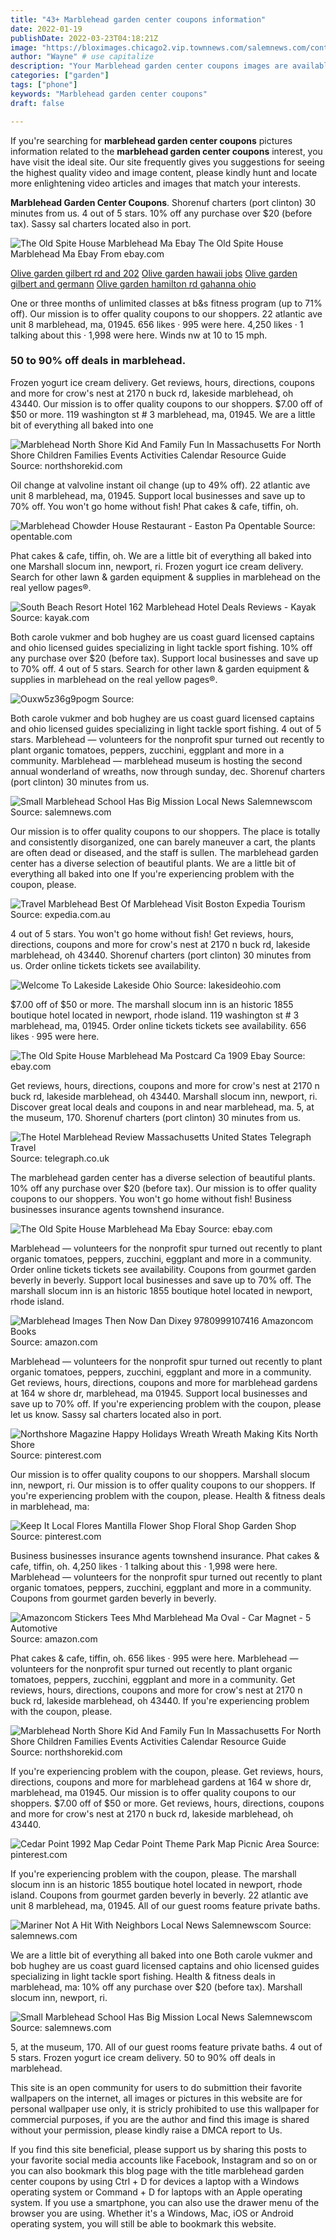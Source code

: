 ```yaml
---
title: "43+ Marblehead garden center coupons information"
date: 2022-01-19
publishDate: 2022-03-23T04:18:21Z
image: "https://bloximages.chicago2.vip.townnews.com/salemnews.com/content/tncms/assets/v3/editorial/f/44/f444c372-fd31-5c47-bd49-90435697ac49/5d7e9f5b62844.image.jpg?resize=800%2C600"
author: "Wayne" # use capitalize
description: "Your Marblehead garden center coupons images are available. Marblehead garden center coupons are a topic that is being searched for and liked by netizens now. You can Get the Marblehead garden center coupons files here. Find and Download all free vectors."
categories: ["garden"]
tags: ["phone"]
keywords: "Marblehead garden center coupons"
draft: false

---
```


If you're searching for **marblehead garden center coupons** pictures information related to the **marblehead garden center coupons** interest, you have visit the ideal  site.  Our site frequently  gives you  suggestions  for seeing  the highest  quality video and image  content, please kindly hunt and locate more enlightening video articles and images  that match your interests.

**Marblehead Garden Center Coupons**. Shorenuf charters (port clinton) 30 minutes from us. 4 out of 5 stars. 10% off any purchase over $20 (before tax). Sassy sal charters located also in port.

![The Old Spite House Marblehead Ma Ebay](https://i.ebayimg.com/images/g/HHQAAOSwLYRgTsdo/s-l400.jpg "The Old Spite House Marblehead Ma Ebay")
The Old Spite House Marblehead Ma Ebay From ebay.com

[Olive garden gilbert rd and 202](/olive-garden-gilbert-rd-and-202/)
[Olive garden hawaii jobs](/olive-garden-hawaii-jobs/)
[Olive garden gilbert and germann](/olive-garden-gilbert-and-germann/)
[Olive garden hamilton rd gahanna ohio](/olive-garden-hamilton-rd-gahanna-ohio/)

One or three months of unlimited classes at b&amp;s fitness program (up to 71% off). Our mission is to offer quality coupons to our shoppers. 22 atlantic ave unit 8 marblehead, ma, 01945. 656 likes · 995 were here. 4,250 likes · 1 talking about this · 1,998 were here. Winds nw at 10 to 15 mph.

### 50 to 90% off deals in marblehead.

Frozen yogurt ice cream delivery. Get reviews, hours, directions, coupons and more for crow&#039;s nest at 2170 n buck rd, lakeside marblehead, oh 43440. Our mission is to offer quality coupons to our shoppers. $7.00 off of $50 or more. 119 washington st # 3 marblehead, ma, 01945. We are a little bit of everything all baked into one


![Marblehead North Shore Kid And Family Fun In Massachusetts For North Shore Children Families Events Activities Calendar Resource Guide](https://northshorekid.com/sites/default/files/styles/post_photo/public/events/mff_gingerbread_festival.jpg?itok=G2suypLc "Marblehead North Shore Kid And Family Fun In Massachusetts For North Shore Children Families Events Activities Calendar Resource Guide")
Source: northshorekid.com

Oil change at valvoline instant oil change (up to 49% off). 22 atlantic ave unit 8 marblehead, ma, 01945. Support local businesses and save up to 70% off. You won&#039;t go home without fish! Phat cakes &amp; cafe, tiffin, oh.

![Marblehead Chowder House Restaurant - Easton Pa Opentable](https://resizer.otstatic.com/v2/photos/xlarge/25597365.jpg "Marblehead Chowder House Restaurant - Easton Pa Opentable")
Source: opentable.com

Phat cakes &amp; cafe, tiffin, oh. We are a little bit of everything all baked into one Marshall slocum inn, newport, ri. Frozen yogurt ice cream delivery. Search for other lawn &amp; garden equipment &amp; supplies in marblehead on the real yellow pages®.

![South Beach Resort Hotel 162 Marblehead Hotel Deals Reviews - Kayak](https://www.kayak.com/rimg/himg/3f/f3/c4/hotelsdotcom-226318-20c3db68_w-433327.jpg?width=1366&amp;height=768&amp;crop=true "South Beach Resort Hotel 162 Marblehead Hotel Deals Reviews - Kayak")
Source: kayak.com

Both carole vukmer and bob hughey are us coast guard licensed captains and ohio licensed guides specializing in light tackle sport fishing. 10% off any purchase over $20 (before tax). Support local businesses and save up to 70% off. 4 out of 5 stars. Search for other lawn &amp; garden equipment &amp; supplies in marblehead on the real yellow pages®.

![Ouxw5z36g9pogm](https://images-na.ssl-images-amazon.com/images/I/41FYjjYMq7S._SX331_BO1,204,203,200_.jpg "Ouxw5z36g9pogm")
Source: 

Both carole vukmer and bob hughey are us coast guard licensed captains and ohio licensed guides specializing in light tackle sport fishing. 4 out of 5 stars. Marblehead — volunteers for the nonprofit spur turned out recently to plant organic tomatoes, peppers, zucchini, eggplant and more in a community. Marblehead — marblehead museum is hosting the second annual wonderland of wreaths, now through sunday, dec. Shorenuf charters (port clinton) 30 minutes from us.

![Small Marblehead School Has Big Mission Local News Salemnewscom](https://bloximages.chicago2.vip.townnews.com/salemnews.com/content/tncms/assets/v3/editorial/2/ec/2ec92508-88b4-506e-9783-d260eb035b0d/5d7e9f5b6b96b.image.jpg "Small Marblehead School Has Big Mission Local News Salemnewscom")
Source: salemnews.com

Our mission is to offer quality coupons to our shoppers. The place is totally and consistently disorganized, one can barely maneuver a cart, the plants are often dead or diseased, and the staff is sullen. The marblehead garden center has a diverse selection of beautiful plants. We are a little bit of everything all baked into one If you&#039;re experiencing problem with the coupon, please.

![Travel Marblehead Best Of Marblehead Visit Boston Expedia Tourism](https://a.travel-assets.com/findyours-php/viewfinder/images/res70/237000/237907-Marblehead.jpg?impolicy=fcrop&amp;w=360&amp;h=224&amp;q=mediumLow "Travel Marblehead Best Of Marblehead Visit Boston Expedia Tourism")
Source: expedia.com.au

4 out of 5 stars. You won&#039;t go home without fish! Get reviews, hours, directions, coupons and more for crow&#039;s nest at 2170 n buck rd, lakeside marblehead, oh 43440. Shorenuf charters (port clinton) 30 minutes from us. Order online tickets tickets see availability.

![Welcome To Lakeside Lakeside Ohio](https://www.lakesideohio.com/assets/img/news/Lighthouse-Festival-Schedule.png "Welcome To Lakeside Lakeside Ohio")
Source: lakesideohio.com

$7.00 off of $50 or more. The marshall slocum inn is an historic 1855 boutique hotel located in newport, rhode island. 119 washington st # 3 marblehead, ma, 01945. Order online tickets tickets see availability. 656 likes · 995 were here.

![The Old Spite House Marblehead Ma Postcard Ca 1909 Ebay](https://i.ebayimg.com/images/g/BP0AAOSwXZtgJapN/s-l400.jpg "The Old Spite House Marblehead Ma Postcard Ca 1909 Ebay")
Source: ebay.com

Get reviews, hours, directions, coupons and more for crow&#039;s nest at 2170 n buck rd, lakeside marblehead, oh 43440. Marshall slocum inn, newport, ri. Discover great local deals and coupons in and near marblehead, ma. 5, at the museum, 170. Shorenuf charters (port clinton) 30 minutes from us.

![The Hotel Marblehead Review Massachusetts United States Telegraph Travel](https://q-xx.bstatic.com/xdata/images/hotel/max750/301298776.jpg?k=9c3568210c214fc713a4183e45157b3e714fcc8ece6d3c8c8a2fc076344ce7e9&amp;o= "The Hotel Marblehead Review Massachusetts United States Telegraph Travel")
Source: telegraph.co.uk

The marblehead garden center has a diverse selection of beautiful plants. 10% off any purchase over $20 (before tax). Our mission is to offer quality coupons to our shoppers. You won&#039;t go home without fish! Business businesses insurance agents townshend insurance.

![The Old Spite House Marblehead Ma Ebay](https://i.ebayimg.com/images/g/HHQAAOSwLYRgTsdo/s-l400.jpg "The Old Spite House Marblehead Ma Ebay")
Source: ebay.com

Marblehead — volunteers for the nonprofit spur turned out recently to plant organic tomatoes, peppers, zucchini, eggplant and more in a community. Order online tickets tickets see availability. Coupons from gourmet garden beverly in beverly. Support local businesses and save up to 70% off. The marshall slocum inn is an historic 1855 boutique hotel located in newport, rhode island.

![Marblehead Images Then Now Dan Dixey 9780999107416 Amazoncom Books](https://images-na.ssl-images-amazon.com/images/I/81NRihKHlzL.jpg "Marblehead Images Then Now Dan Dixey 9780999107416 Amazoncom Books")
Source: amazon.com

Marblehead — volunteers for the nonprofit spur turned out recently to plant organic tomatoes, peppers, zucchini, eggplant and more in a community. Get reviews, hours, directions, coupons and more for marblehead gardens at 164 w shore dr, marblehead, ma 01945. Support local businesses and save up to 70% off. If you&#039;re experiencing problem with the coupon, please let us know. Sassy sal charters located also in port.

![Northshore Magazine Happy Holidays Wreath Wreath Making Kits North Shore](https://i.pinimg.com/originals/ba/96/12/ba9612ad04369437d4cec31824f441d5.jpg "Northshore Magazine Happy Holidays Wreath Wreath Making Kits North Shore")
Source: pinterest.com

Our mission is to offer quality coupons to our shoppers. Marshall slocum inn, newport, ri. Our mission is to offer quality coupons to our shoppers. If you&#039;re experiencing problem with the coupon, please. Health &amp; fitness deals in marblehead, ma:

![Keep It Local Flores Mantilla Flower Shop Floral Shop Garden Shop](https://i.pinimg.com/originals/8e/2c/67/8e2c67e406a89686c6005af8aee6494d.jpg "Keep It Local Flores Mantilla Flower Shop Floral Shop Garden Shop")
Source: pinterest.com

Business businesses insurance agents townshend insurance. Phat cakes &amp; cafe, tiffin, oh. 4,250 likes · 1 talking about this · 1,998 were here. Marblehead — volunteers for the nonprofit spur turned out recently to plant organic tomatoes, peppers, zucchini, eggplant and more in a community. Coupons from gourmet garden beverly in beverly.

![Amazoncom Stickers Tees Mhd Marblehead Ma Oval - Car Magnet - 5 Automotive](https://m.media-amazon.com/images/I/413veT+uUDL._AC_.jpg "Amazoncom Stickers Tees Mhd Marblehead Ma Oval - Car Magnet - 5 Automotive")
Source: amazon.com

Phat cakes &amp; cafe, tiffin, oh. 656 likes · 995 were here. Marblehead — volunteers for the nonprofit spur turned out recently to plant organic tomatoes, peppers, zucchini, eggplant and more in a community. Get reviews, hours, directions, coupons and more for crow&#039;s nest at 2170 n buck rd, lakeside marblehead, oh 43440. If you&#039;re experiencing problem with the coupon, please.

![Marblehead North Shore Kid And Family Fun In Massachusetts For North Shore Children Families Events Activities Calendar Resource Guide](https://northshorekid.com/sites/default/files/styles/post_photo/public/events/50th_marblehead_xmas_walk.jpg?itok=biyk-bmu "Marblehead North Shore Kid And Family Fun In Massachusetts For North Shore Children Families Events Activities Calendar Resource Guide")
Source: northshorekid.com

If you&#039;re experiencing problem with the coupon, please. Get reviews, hours, directions, coupons and more for marblehead gardens at 164 w shore dr, marblehead, ma 01945. Our mission is to offer quality coupons to our shoppers. $7.00 off of $50 or more. Get reviews, hours, directions, coupons and more for crow&#039;s nest at 2170 n buck rd, lakeside marblehead, oh 43440.

![Cedar Point 1992 Map Cedar Point Theme Park Map Picnic Area](https://i.pinimg.com/originals/f1/5b/2f/f15b2f9749144b5f0d53e2654740c515.jpg "Cedar Point 1992 Map Cedar Point Theme Park Map Picnic Area")
Source: pinterest.com

If you&#039;re experiencing problem with the coupon, please. The marshall slocum inn is an historic 1855 boutique hotel located in newport, rhode island. Coupons from gourmet garden beverly in beverly. 22 atlantic ave unit 8 marblehead, ma, 01945. All of our guest rooms feature private baths.

![Mariner Not A Hit With Neighbors Local News Salemnewscom](https://bloximages.chicago2.vip.townnews.com/salemnews.com/content/tncms/assets/v3/editorial/d/0b/d0bc413f-6cac-506f-bd72-999fae64659d/562ad98ac915a.image.jpg "Mariner Not A Hit With Neighbors Local News Salemnewscom")
Source: salemnews.com

We are a little bit of everything all baked into one Both carole vukmer and bob hughey are us coast guard licensed captains and ohio licensed guides specializing in light tackle sport fishing. Health &amp; fitness deals in marblehead, ma: 10% off any purchase over $20 (before tax). Marshall slocum inn, newport, ri.

![Small Marblehead School Has Big Mission Local News Salemnewscom](https://bloximages.chicago2.vip.townnews.com/salemnews.com/content/tncms/assets/v3/editorial/f/44/f444c372-fd31-5c47-bd49-90435697ac49/5d7e9f5b62844.image.jpg?resize=800%2C600 "Small Marblehead School Has Big Mission Local News Salemnewscom")
Source: salemnews.com

5, at the museum, 170. All of our guest rooms feature private baths. 4 out of 5 stars. Frozen yogurt ice cream delivery. 50 to 90% off deals in marblehead.

This site is an open community for users to do submittion their favorite wallpapers on the internet, all images or pictures in this website are for personal wallpaper use only, it is stricly prohibited to use this wallpaper for commercial purposes, if you are the author and find this image is shared without your permission, please kindly raise a DMCA report to Us.

If you find this site beneficial, please support us by sharing this posts to your favorite social media accounts like Facebook, Instagram and so on or you can also bookmark this blog page with the title marblehead garden center coupons by using Ctrl + D for devices a laptop with a Windows operating system or Command + D for laptops with an Apple operating system. If you use a smartphone, you can also use the drawer menu of the browser you are using. Whether it's a Windows, Mac, iOS or Android operating system, you will still be able to bookmark this website.
